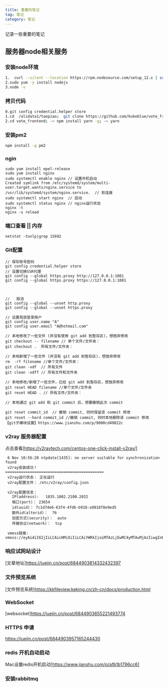 ```yaml
---
title: 重要的笔记
tag: 笔记
category: 笔记
---
```


记录一些重要的笔记


## 服务器node相关服务

### 安装node环境

``` bash
1.  curl --silent --location https://rpm.nodesource.com/setup_12.x | sudo bash -
2.sudo yum -y install nodejs
3.node -v
```

### 拷贝代码

``` bash
0.git config credential.helper store
1.cd  /alidata1/taopiao;  git clone https://github.com/kukeblue/vote_frontend.git
2.cd vote_frontend; -> npm install yarn -g; -> yarn
```

### 安装pm2

``` bash
npm install -g pm2
```

### ngin
```
sudo yum install epel-release
sudo yum install nginx
sudo systemctl enable nginx // 设置开机启动
Created symlink from /etc/systemd/system/multi-user.target.wants/nginx.service to /usr/lib/systemd/system/nginx.service.  // 软连接
sudo systemctl start nginx  // 启动
sudo systemctl status nginx // nginx运行状态
nginx -t 
nginx -s reload
```

### 端口查看 || 内存
```
netstat -tunlp|grep 15692

```

### Git配置
```
// 保存账号密码
git config credential.helper store
// 设置切换SSR代理
git config --global https.proxy http://127.0.0.1:1081
git config --global https.proxy https://127.0.0.1:1081



//   取消
git config --global --unset http.proxy
git config --global --unset https.proxy

// 设置局部登录用户
git config user.name "A"
git config user.email "A@hotmail.com"

// 本地修改了一些文件 (并没有使用 git add 到暂存区)，想放弃修改
git checkout -- filename // 单个文件/文件夹：
git checkout .  所有文件/文件夹：

// 本地新增了一些文件 (并没有 git add 到暂存区)，想放弃修改
rm  -rf filename //单个文件/文件夹：
git clean -xdf  // 所有文件
git clean -xdff // 所有文件和文件夹

// 本地修改/新增了一些文件，已经 git add 到暂存区，想放弃修改
git reset HEAD filename //单个文件/文件夹
git reset HEAD . // 所有文件/文件夹：

// 本地通过 git add 和 git commit 后，想要撤销此次 commit

git reset commit_id  // 撤销 commit, 同时保留该 commit 修改
git reset --hard commit_id //撤销 commit, 同时本地删除该 commit 修改
【git子模块设置】https://www.jianshu.com/p/9000cd49822c

```



### v2ray 服务器配置
点击查看[https://v2raytech.com/centos-one-click-install-v2ray/]
```
 6 Nov 10:56:20 ntpdate[1435]: no server suitable for synchronization found
 v2ray安装成功！
============================================
 v2ray运行状态： 正在运行
 v2ray配置文件： /etc/v2ray/config.json

 v2ray配置信息：               
   IP(address):   1035.1002.2100.2032
   端口(port)： 23654
   id(uuid)： 7c1d74e6-63f4-4fd6-b918-a9818f8e9ed5
   额外id(alterid)：  76
   加密方式(security)：  auto
   传输协议(network)：  tcp

 vmess链接:  vmess://eyAidiI6IjIiLCAicHMiOiIiLCAiYWRkIjoiMTAzLjEwMC4yMTAuMjAzIiwgInBvcnQiOiIyMzY1NCIsICJpZCI6IjdjMWQ3NGU2LTYzZjQtNGZkNi1iOTE4LWE5ODE4ZjhlOWVkNSIsICJhaWQiOiI3NiIsICJuZXQiOiJ0Y3AiLCAidHlwZSI6Im5vbmUiLCAiaG9zdCI6IiIsICJwYXRoIjoiIiwgInRscyI6IiIgfQ==
```


### 响应试网站设计
[文章地址]https://juejin.cn/post/6844903814332432397
 

### 文件预览系统
[文件预览系统]https://kkfileview.keking.cn/zh-cn/docs/production.html


### WebSocket
[websocket]https://juejin.cn/post/6844903655221493774

### HTTPS 申请
https://juejin.cn/post/6844903957165244430


### redis 开机自动启动
Mac设置redis开机启动[https://www.jianshu.com/p/afb1b1796cc6]

### 安装rabbitmq
